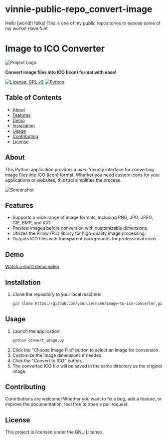 # vinnie-public-repo_convert-image
Hello [world!] folks! This is one of my public repositories to expose some of my works! Have fun!

# Image to ICO Converter

![Project Logo](./images/convert-to-ico.png)

**Convert image files into ICO (Icon) format with ease!**

[![License: GPL v3](https://img.shields.io/badge/License-GPLv3-blue.svg)](https://www.gnu.org/licenses/gpl-3.0)
[![Python](https://img.shields.io/badge/Python-3.x-blue.svg)](https://www.python.org/)

## Table of Contents
- [About](#about)
- [Features](#features)
- [Demo](#demo)
- [Installation](#installation)
- [Usage](#usage)
- [Contributing](#contributing)
- [License](#license)

## About

This Python application provides a user-friendly interface for converting image files into ICO (Icon) format. Whether you need custom icons for your applications or websites, this tool simplifies the process.

![Screenshot](screenshot.png)

## Features

- Supports a wide range of image formats, including PNG, JPG, JPEG, GIF, BMP, and ICO.
- Preview images before conversion with customizable dimensions.
- Utilizes the Pillow (PIL) library for high-quality image processing.
- Outputs ICO files with transparent backgrounds for professional icons.

## Demo

[Watch a short demo video](demo.mp4)

## Installation

1. Clone the repository to your local machine:

   ```bash
   git clone https://github.com/yourusername/image-to-ico-converter.git

## Usage

1. Launch the application:
   ```bash
   python convert_image.py
2. Click the "Choose Image File" button to select an image for conversion.
3. Customize the image dimensions if needed.
4. Click the "Convert to ICO" button.
5. The converted ICO file will be saved in the same directory as the original image.

## Contributing

Contributions are welcome! Whether you want to fix a bug, add a feature, or improve the documentation, feel free to open a pull request.

## License

This project is licensed under the GNU License.
